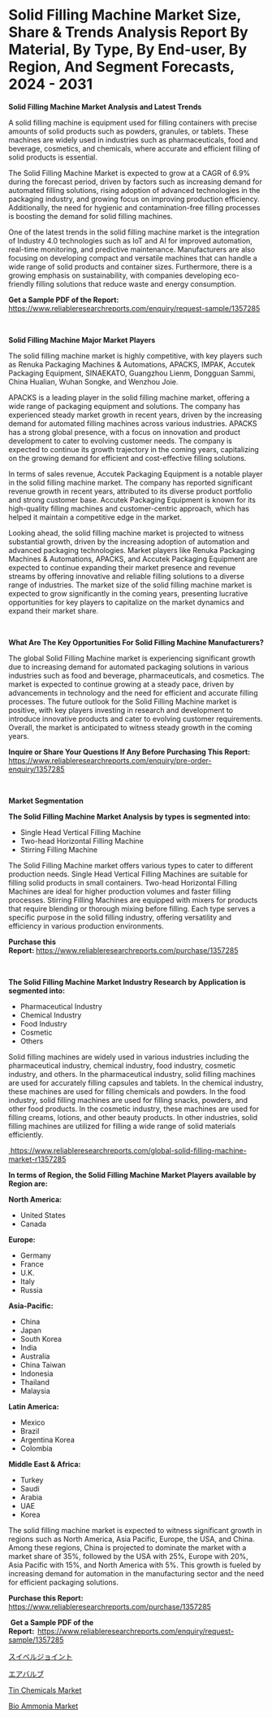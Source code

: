 <p><h1>Solid Filling Machine Market Size, Share & Trends Analysis Report By Material, By Type, By End-user, By Region, And Segment Forecasts, 2024 - 2031</h1></p><p><strong>Solid Filling Machine Market Analysis and Latest Trends</strong></p>
<p><p>A solid filling machine is equipment used for filling containers with precise amounts of solid products such as powders, granules, or tablets. These machines are widely used in industries such as pharmaceuticals, food and beverage, cosmetics, and chemicals, where accurate and efficient filling of solid products is essential.</p><p>The Solid Filling Machine Market is expected to grow at a CAGR of 6.9% during the forecast period, driven by factors such as increasing demand for automated filling solutions, rising adoption of advanced technologies in the packaging industry, and growing focus on improving production efficiency. Additionally, the need for hygienic and contamination-free filling processes is boosting the demand for solid filling machines.</p><p>One of the latest trends in the solid filling machine market is the integration of Industry 4.0 technologies such as IoT and AI for improved automation, real-time monitoring, and predictive maintenance. Manufacturers are also focusing on developing compact and versatile machines that can handle a wide range of solid products and container sizes. Furthermore, there is a growing emphasis on sustainability, with companies developing eco-friendly filling solutions that reduce waste and energy consumption.</p></p>
<p><strong>Get a Sample PDF of the Report:&nbsp;</strong> <a href="https://www.reliableresearchreports.com/enquiry/request-sample/1357285">https://www.reliableresearchreports.com/enquiry/request-sample/1357285</a></p>
<p>&nbsp;</p>
<p><strong>Solid Filling Machine Major Market Players</strong></p>
<p><p>The solid filling machine market is highly competitive, with key players such as Renuka Packaging Machines & Automations, APACKS, IMPAK, Accutek Packaging Equipment, SINAEKATO, Guangzhou Lienm, Dongguan Sammi, China Hualian, Wuhan Songke, and Wenzhou Joie.</p><p>APACKS is a leading player in the solid filling machine market, offering a wide range of packaging equipment and solutions. The company has experienced steady market growth in recent years, driven by the increasing demand for automated filling machines across various industries. APACKS has a strong global presence, with a focus on innovation and product development to cater to evolving customer needs. The company is expected to continue its growth trajectory in the coming years, capitalizing on the growing demand for efficient and cost-effective filling solutions.</p><p>In terms of sales revenue, Accutek Packaging Equipment is a notable player in the solid filling machine market. The company has reported significant revenue growth in recent years, attributed to its diverse product portfolio and strong customer base. Accutek Packaging Equipment is known for its high-quality filling machines and customer-centric approach, which has helped it maintain a competitive edge in the market.</p><p>Looking ahead, the solid filling machine market is projected to witness substantial growth, driven by the increasing adoption of automation and advanced packaging technologies. Market players like Renuka Packaging Machines & Automations, APACKS, and Accutek Packaging Equipment are expected to continue expanding their market presence and revenue streams by offering innovative and reliable filling solutions to a diverse range of industries. The market size of the solid filling machine market is expected to grow significantly in the coming years, presenting lucrative opportunities for key players to capitalize on the market dynamics and expand their market share.</p></p>
<p>&nbsp;</p>
<p><strong>What Are The Key Opportunities For Solid Filling Machine Manufacturers?</strong></p>
<p><p>The global Solid Filling Machine market is experiencing significant growth due to increasing demand for automated packaging solutions in various industries such as food and beverage, pharmaceuticals, and cosmetics. The market is expected to continue growing at a steady pace, driven by advancements in technology and the need for efficient and accurate filling processes. The future outlook for the Solid Filling Machine market is positive, with key players investing in research and development to introduce innovative products and cater to evolving customer requirements. Overall, the market is anticipated to witness steady growth in the coming years.</p></p>
<p><strong>Inquire or Share Your Questions If Any Before Purchasing This Report:</strong> <a href="https://www.reliableresearchreports.com/enquiry/pre-order-enquiry/1357285">https://www.reliableresearchreports.com/enquiry/pre-order-enquiry/1357285</a></p>
<p>&nbsp;</p>
<p><strong>Market Segmentation</strong></p>
<p><strong>The Solid Filling Machine Market Analysis by types is segmented into:</strong></p>
<p><ul><li>Single Head Vertical Filling Machine</li><li>Two-head Horizontal Filling Machine</li><li>Stirring Filling Machine</li></ul></p>
<p><p>The Solid Filling Machine market offers various types to cater to different production needs. Single Head Vertical Filling Machines are suitable for filling solid products in small containers. Two-head Horizontal Filling Machines are ideal for higher production volumes and faster filling processes. Stirring Filling Machines are equipped with mixers for products that require blending or thorough mixing before filling. Each type serves a specific purpose in the solid filling industry, offering versatility and efficiency in various production environments.</p></p>
<p><strong>Purchase this Report:&nbsp;</strong><a href="https://www.reliableresearchreports.com/purchase/1357285">https://www.reliableresearchreports.com/purchase/1357285</a></p>
<p>&nbsp;</p>
<p><strong>The Solid Filling Machine Market Industry Research by Application is segmented into:</strong></p>
<p><ul><li>Pharmaceutical Industry</li><li>Chemical Industry</li><li>Food Industry</li><li>Cosmetic</li><li>Others</li></ul></p>
<p><p>Solid filling machines are widely used in various industries including the pharmaceutical industry, chemical industry, food industry, cosmetic industry, and others. In the pharmaceutical industry, solid filling machines are used for accurately filling capsules and tablets. In the chemical industry, these machines are used for filling chemicals and powders. In the food industry, solid filling machines are used for filling snacks, powders, and other food products. In the cosmetic industry, these machines are used for filling creams, lotions, and other beauty products. In other industries, solid filling machines are utilized for filling a wide range of solid materials efficiently.</p></p>
<p><a href="https://www.reliableresearchreports.com/global-solid-filling-machine-market-r1357285">&nbsp;https://www.reliableresearchreports.com/global-solid-filling-machine-market-r1357285</a></p>
<p><strong>In terms of Region, the Solid Filling Machine Market Players available by Region are:</strong></p>
<p>
    <p> <strong> North America: </strong>
        <ul>
            <li>United States</li>
            <li>Canada</li>
        </ul>
        </p> 
    <p> <strong> Europe: </strong>
        <ul>
            <li>Germany</li>
            <li>France</li>
            <li>U.K.</li>
            <li>Italy</li>
            <li>Russia</li>
        </ul>
        </p> 
    <p> <strong> Asia-Pacific: </strong>
        <ul>
            <li>China</li>
            <li>Japan</li>
            <li>South Korea</li>
            <li>India</li>
            <li>Australia</li>
            <li>China Taiwan</li>
            <li>Indonesia</li>
            <li>Thailand</li>
            <li>Malaysia</li>
        </ul>
        </p> 
    <p> <strong> Latin America: </strong>
        <ul>
            <li>Mexico</li>
            <li>Brazil</li>
            <li>Argentina Korea</li>
            <li>Colombia</li>
        </ul>
        </p> 
    <p> <strong> Middle East & Africa: </strong>
        <ul>
            <li>Turkey</li>
            <li>Saudi</li>
            <li>Arabia</li>
            <li>UAE</li>
            <li>Korea</li>
        </ul>
    </p>
    </p>
<p><p>The solid filling machine market is expected to witness significant growth in regions such as North America, Asia Pacific, Europe, the USA, and China. Among these regions, China is projected to dominate the market with a market share of 35%, followed by the USA with 25%, Europe with 20%, Asia Pacific with 15%, and North America with 5%. This growth is fueled by increasing demand for automation in the manufacturing sector and the need for efficient packaging solutions.</p></p>
<p><strong>Purchase this Report: </strong><a href="https://www.reliableresearchreports.com/purchase/1357285">https://www.reliableresearchreports.com/purchase/1357285</a></p>
<p>&nbsp;<strong>Get a Sample PDF of the Report:&nbsp;&nbsp;</strong><a href="https://www.reliableresearchreports.com/enquiry/request-sample/1357285">https://www.reliableresearchreports.com/enquiry/request-sample/1357285</a></p>
<p><strong></strong></p>
<p><p><a href="https://medium.com/@dixiegrimes2023/%E3%82%B9%E3%82%A4%E3%83%99%E3%83%AB%E3%82%B8%E3%83%A7%E3%82%A4%E3%83%B3%E3%83%88%E5%B8%82%E5%A0%B4-2031%E5%B9%B4%E3%81%BE%E3%81%A7%E3%81%AE%E6%88%90%E5%8A%9F%E3%81%99%E3%82%8B%E3%83%93%E3%82%B8%E3%83%8D%E3%82%B9%E6%88%A6%E7%95%A5%E3%81%AE%E9%8D%B5%E3%82%92%E4%BA%88%E6%B8%AC-1b86b62f26dc">スイベルジョイント</a></p><p><a href="https://medium.com/@russellrodriguez2727/%E3%82%A8%E3%82%A2%E3%83%90%E3%83%AB%E3%83%96%E5%B8%82%E5%A0%B4-%E5%B8%82%E5%A0%B4cagr-%E5%B8%82%E5%A0%B4%E5%8B%95%E5%90%91-%E3%81%8A%E3%82%88%E3%81%B3%E6%88%90%E9%95%B7%E6%88%A6%E7%95%A5%E3%81%AB%E9%96%A2%E3%81%99%E3%82%8B%E6%B4%9E%E5%AF%9F-1c7d3ddb89b5">エアバルブ</a></p><p><a href="https://www.linkedin.com/pulse/tin-chemicals-market-provides-comprehensive-analysis-including-6qtoe?trackingId=O%2F4UotC06rHwzNfeYbOgxQ%3D%3D">Tin Chemicals Market</a></p><p><a href="https://www.linkedin.com/pulse/bio-ammonia-market-comprehensive-report-its-share-amp-growth-lkgle?trackingId=z5mMVZ4lWNCjJ8A60mxl8Q%3D%3D">Bio Ammonia Market</a></p></p>